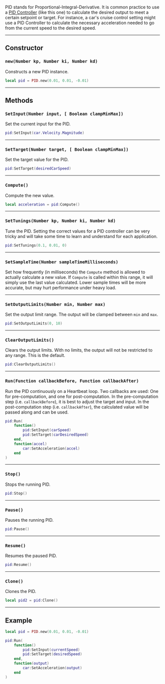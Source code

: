 PID stands for Proportional-Integral-Derivative. It is common practice to use a [PID Controller](https://en.wikipedia.org/wiki/PID_controller) (like this one) to calculate the desired output to meet a certain setpoint or target. For instance, a car's cruise control setting might use a PID Controller to calculate the necessary acceleration needed to go from the current speed to the desired speed.

--------------------

## Constructor

### `new(Number kp, Number ki, Number kd)`
Constructs a new PID instance.

```lua
local pid = PID.new(0.01, 0.01, -0.01)
```

--------------------

## Methods

### `SetInput(Number input, [ Boolean clampMinMax])`
Set the current input for the PID.

```lua
pid:SetInput(car.Velocity.Magnitude)
```

--------------------

### `SetTarget(Number target, [ Boolean clampMinMax])`
Set the target value for the PID.

```lua
pid:SetTarget(desiredCarSpeed)
```

--------------------

### `Compute()`
Compute the new value.

```lua
local acceleration = pid:Compute()
```

--------------------

### `SetTunings(Number kp, Number ki, Number kd)`
Tune the PID. Setting the correct values for a PID controller can be very tricky and will take some time to learn and understand for each application.

```lua
pid:SetTunings(0.1, 0.01, 0)
```

--------------------

### `SetSampleTime(Number sampleTimeMilliseconds)`
Set how frequently (in milliseconds) the `Compute` method is allowed to actually calculate a new value. If `Compute` is called within this range, it will simply use the last value calculated. Lower sample times will be more accurate, but may hurt performance under heavy load.

--------------------

### `SetOutputLimits(Number min, Number max)`
Set the output limit range. The output will be clamped between `min` and `max`.

```lua
pid:SetOutputLimits(0, 10)
```

--------------------

### `ClearOutputLimits()`
Clears the output limits. With no limits, the output will not be restricted to any range. This is the default.

```lua
pid:ClearOutputLimits()
```

--------------------

### `Run(Function callbackBefore, Function callbackAfter)`
Run the PID continuously on a Heartbeat loop. Two callbacks are used: One for pre-computation, and one for post-computation. In the pre-computation step (i.e. `callbackBefore`), it is best to adjust the target and input. In the post-computation step (i.e. `callbackAfter`), the calculated value will be passed along and can be used.

```lua
pid:Run(
	function()
		pid:SetInput(carSpeed)
		pid:SetTarget(carDesiredSpeed)
	end,
	function(accel)
		car:SetAcceleration(accel)
	end
)
```

--------------------

### `Stop()`
Stops the running PID.

```lua
pid:Stop()
```

--------------------

### `Pause()`
Pauses the running PID.

```lua
pid:Pause()
```

--------------------

### `Resume()`
Resumes the paused PID.

```lua
pid:Resume()
```

--------------------

### `Clone()`
Clones the PID.

```lua
local pid2 = pid:Clone()
```

--------------------

## Example

```lua
local pid = PID.new(0.01, 0.01, -0.01)

pid:Run(
	function()
		pid:SetInput(currentSpeed)
		pid:SetTarget(desiredSpeed)
	end,
	function(output)
		car:SetAcceleration(output)
	end
)
```